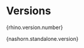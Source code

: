 [comment]: # (	LICENSE)
[comment]: # (	This Source Code Form is subject to the terms of the Mozilla Public License, v. 2.0. If a copy of the MPL was not)
[comment]: # (	distributed with this file, You can obtain one at http://mozilla.org/MPL/2.0/.)
[comment]: # ()
[comment]: # (	END LICENSE)

# Versions

<!-- #region rhino.version.number -->
{rhino.version.number}
<!-- #endregion rhino.version.number -->

<!-- #region nashorn.standalone.version -->
{nashorn.standalone.version}
<!-- #endregion nashorn.standalone.version -->
